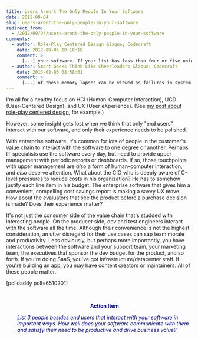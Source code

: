 ```yaml
---
title: Users Aren't The Only People In Your Software
date: 2012-09-04
slug: users-arent-the-only-people-in-your-software
redirect_from:
  - /2012/09/04/users-arent-the-only-people-in-your-software
comments:
  - author: Role-Play Centered Design &laquo; Codecraft
    date: 2012-09-05 10:10:18
    comment: >
      [...] your software. If your list has less than four or five unique roles, think some more. Hint: see this post. Rate this:Share this:PrintEmailTwitterDiggRedditTumblrFacebookLinkedInStumbleUponPinterestLike [...]
  - author: Smart Geeks Think Like Cheerleaders &laquo; Codecraft
    date: 2013-02-05 08:58:01
    comment: >
      [...] of these memory lapses can be viewed as failures in system thinking. The software we create, and the people that surround and permeate it, constitute a system. We will not be successful unless we create harmony in the [...]
---
```

I'm all for a healthy focus on HCI (Human-Computer Interaction), UCD (User-Centered Design), and UX (User eXperience). (See <a title="Role-Play Centered Design" href="role-play-centered-design.md">my post about role-play centered design</a>, for example.)

However, some insight gets lost when we think that only "end users" interact with our software, and only their experience needs to be polished.

With enterprise software, it's common for lots of people in the customer's value chain to interact with the software to one degree or another. Perhaps IT specialists use the software every day, but need to provide upper management with periodic reports or dashboards. If so, those touchpoints with upper management are <em>also</em> a form of human-computer interaction, and <em>also</em> deserve attention. What about the CIO who is deeply aware of C-level pressures to reduce costs in his organization? He has to somehow justify each line item in his budget. The enterprise software that gives him a convenient, compelling cost savings report is making a savvy UX move. How about the evaluators that see the product before a purchase decision is made? Does their experience matter?

It's not just the consumer side of the value chain that's studded with interesting people. On the producer side, dev and test engineers interact with the software all the time. Although their convenience is not the highest consideration, an utter disregard for their use cases can sap team morale and productivity. Less obviously, but perhaps more importantly, you have interactions between the software and your support team, your marketing team, the executives that sponsor the dev budget for the product, and so forth. If you're doing SaaS, you've got infrastructure/datacenter staff. If you're building an app, you may have content creators or maintainers. All of these people matter.

[polldaddy poll=6510201]

 
<p style="padding-left:30px;text-align:center;"><strong><span style="color:#000080;">Action Item</span></strong></p>
<p style="padding-left:30px;"><em><span style="color:#000080;">List 3 people besides end users that interact with your software in important ways. How well does your software communicate with them and satisfy their need to be productive and drive business value?</span></em></p>
